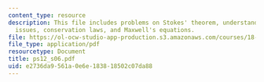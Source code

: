 ```yaml
---
content_type: resource
description: This file includes problems on Stokes' theorem, understanding curl, topological
  issues, conservation laws, and Maxwell's equations.
file: https://ol-ocw-studio-app-production.s3.amazonaws.com/courses/18-02-multivariable-calculus-spring-2006/e2736da9561a0e6e183818502c07da88_ps12_s06.pdf
file_type: application/pdf
resourcetype: Document
title: ps12_s06.pdf
uid: e2736da9-561a-0e6e-1838-18502c07da88
---
```

